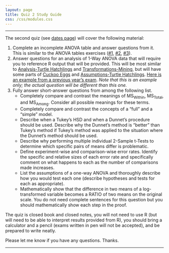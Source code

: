 ```yaml
---
layout: page
title: Quiz 2 Study Guide
css: /css/modules.css
---
```


----

The second quiz (see [dates page](../Dates-Current)) will cover the following material:

1. Complete an incomplete ANOVA table and answer questions from it. This is similar to the ANOVA tables exercises ([#1](../../modules/Anova-1Way/Ex_AOVTable_1), [#2](../../modules/Anova-1Way/Ex_AOVTable_2), [#3](../../modules/Anova-1Way/Ex_AOVTable_3)).
1. Answer questions for an analysis of 1-Way ANOVA data that will require you to reference R output that will be provided. This will be most similar to [Analysis-Turtle Hatchlings](../../modules/Anova-1Way/Ex_AOVTurtles_1) and [Transformations-Mining](../../modules/Anova-1Way/Ex_AOVMining), but will have some parts of [Cuckoo Eggs](../../modules/Anova-1Way/Ex_AOVCuckoos) and [Assumptions-Turtle Hatchlings](../../modules/Anova-1Way/Ex_AOVTurtles_2). [Here is an example from a previous year’s exam](Q2_Example.pdf). *Note that this is an example only; the actual question will be different than this one.*
1. Fully answer short-answer questions from among the following list.
    *	Completely compare and contrast the meanings of MS<sub>Within</sub>, MS<sub>Total</sub>, and MS<sub>Among</sub>. Consider all possible meanings for these terms.
    *	Completely compare and contrast the concepts of a “full” and a “simple” model.
    *	Describe when a Tukey’s HSD and when a Dunnet’s procedure should be used. Describe why the Dunnet’s method is “better” than Tukey’s method if Tukey’s method was applied to the situation where the Dunnet’s method should be used.
    *	Describe why performing multiple individual 2-Sample t-Tests to determine which specific pairs of means differ is problematic.
    *	Define experiment-wise and comparison-wise error rates. Identify the specific and relative sizes of each error rate and specifically comment on what happens to each as the number of comparisons made increases.
    *	List the assumptions of a one-way ANOVA and thoroughly describe how you would test each one (describe hypotheses and tests for each as appropriate).
    *	Mathematically show that the difference in two means of a log-transformed variable becomes a RATIO of two means on the original scale. You do not need complete sentences for this question but you should mathematically show each step in the proof.

The quiz is closed book and closed notes, you will not need to use R (but will need to be able to interpret results provided from R), you should bring a calculator and a pencil (exams written in pen will not be accepted), and be prepared to write neatly.

Please let me know if you have any questions. Thanks.

----
